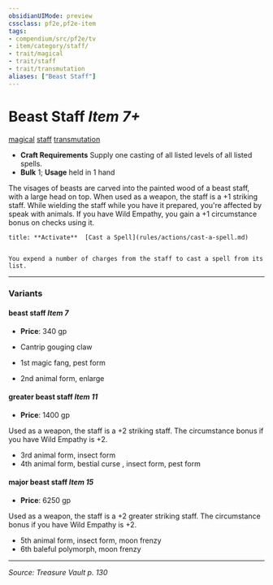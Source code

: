 ```yaml
---
obsidianUIMode: preview
cssclass: pf2e,pf2e-item
tags:
- compendium/src/pf2e/tv
- item/category/staff/
- trait/magical
- trait/staff
- trait/transmutation
aliases: ["Beast Staff"]
---
```

# Beast Staff *Item 7+*  
[magical](rules/traits/magical.md "Magical Item Trait")  [staff](rules/traits/staff.md "Staff Item Trait")  [transmutation](rules/traits/transmutation.md "Transmutation School Trait")  

- **Craft Requirements** Supply one casting of all listed levels of all listed spells.
- **Bulk** 1; **Usage** held in 1 hand

The visages of beasts are carved into the painted wood of a beast staff, with a large head on top. When used as a weapon, the staff is a +1 striking staff. While wielding the staff while you have it prepared, you're affected by speak with animals. If you have Wild Empathy, you gain a +1 circumstance bonus on checks using it.

```ad-embed-ability
title: **Activate**  [Cast a Spell](rules/actions/cast-a-spell.md)


You expend a number of charges from the staff to cast a spell from its list.
```

---
### Variants

#### beast staff *Item 7*

- **Price**: 340 gp

- Cantrip gouging claw
- 1st magic fang, pest form
- 2nd animal form, enlarge

#### greater beast staff *Item 11*

- **Price**: 1400 gp

Used as a weapon, the staff is a +2 striking staff. The circumstance bonus if you have Wild Empathy is +2.

- 3rd animal form, insect form
- 4th animal form, bestial curse , insect form, pest form

#### major beast staff *Item 15*

- **Price**: 6250 gp

Used as a weapon, the staff is a +2 greater striking staff. The circumstance bonus if you have Wild Empathy is +2.

- 5th animal form, insect form, moon frenzy
- 6th baleful polymorph, moon frenzy

---
*Source: Treasure Vault p. 130*